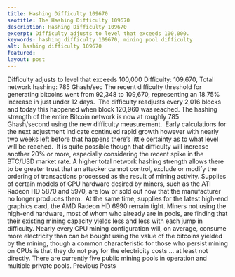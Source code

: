 ```yaml
---
title: Hashing Difficulty 109670
seotitle: The Hashing Difficulty 109670
description: Hashing Difficulty 109670
excerpt: Difficulty adjusts to level that exceeds 100,000.
keywords: hashing difficulty 109670, mining pool difficulty
alt: hashing difficulty 109670
featured: 
layout: post
---
```

Difficulty adjusts to level that exceeds 100,000
Difficulty: 109,670, Total network hashing: 785 Ghash/sec
The recent difficulty threshold for generating bitcoins went from 92,348 to 109,670, representing an 18.75% increase in just under 12 days.  The difficulty readjusts every 2,016 blocks and today this happened when block 120,960 was reached.
The hashing strength of the entire Bitcoin network is now at roughly 785 Ghash/second using the new difficulty measurement.  Early calculations for the next adjustment indicate continued rapid growth however with nearly two weeks left before that happens there’s little certainty as to what level will be reached.  It is quite possible though that difficulty will increase another 20% or more, especially considering the recent spike in the BTC/USD market rate.
A higher total network hashing strength allows there to be greater trust that an attacker cannot control, exclude or modify the ordering of transactions processed as the result of mining activity.
Supplies of certain models of GPU hardware desired by miners, such as the ATI Radeon HD 5870 and 5970, are low or sold out now that the manufacturer no longer produces them.  At the same time, supplies for the latest high-end graphics card, the AMD Radeon HD 6990 remain tight.
Miners not using the high-end hardware, most of whom who already are in pools, are finding that their existing mining capacity yields less and less with each jump in difficulty.
Nearly every CPU mining configuration will, on average, consume more electricity than can be bought using the value of the bitcoins yielded by the mining, though a common characteristic for those who persist mining on CPUs is that they do not pay for the electricity costs … at least not directly.
There are currently five public mining pools in operation and multiple private pools.
Previous Posts
